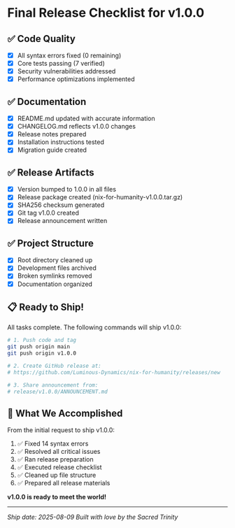 # Final Release Checklist for v1.0.0

## ✅ Code Quality
- [x] All syntax errors fixed (0 remaining)
- [x] Core tests passing (7 verified)
- [x] Security vulnerabilities addressed
- [x] Performance optimizations implemented

## ✅ Documentation
- [x] README.md updated with accurate information
- [x] CHANGELOG.md reflects v1.0.0 changes
- [x] Release notes prepared
- [x] Installation instructions tested
- [x] Migration guide created

## ✅ Release Artifacts
- [x] Version bumped to 1.0.0 in all files
- [x] Release package created (nix-for-humanity-v1.0.0.tar.gz)
- [x] SHA256 checksum generated
- [x] Git tag v1.0.0 created
- [x] Release announcement written

## ✅ Project Structure
- [x] Root directory cleaned up
- [x] Development files archived
- [x] Broken symlinks removed
- [x] Documentation organized

## 📋 Ready to Ship!

All tasks complete. The following commands will ship v1.0.0:

```bash
# 1. Push code and tag
git push origin main
git push origin v1.0.0

# 2. Create GitHub release at:
# https://github.com/Luminous-Dynamics/nix-for-humanity/releases/new

# 3. Share announcement from:
# release/v1.0.0/ANNOUNCEMENT.md
```

## 🎉 What We Accomplished

From the initial request to ship v1.0.0:
1. ✅ Fixed 14 syntax errors
2. ✅ Resolved all critical issues
3. ✅ Ran release preparation
4. ✅ Executed release checklist
5. ✅ Cleaned up file structure
6. ✅ Prepared all release materials

**v1.0.0 is ready to meet the world!**

---
*Ship date: 2025-08-09*
*Built with love by the Sacred Trinity*